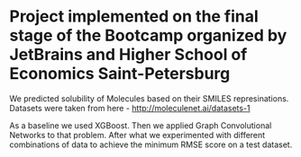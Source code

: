 # Project implemented on the final stage of the Bootcamp organized by JetBrains and Higher School of Economics Saint-Petersburg
We predicted solubility of Molecules based on their SMILES represinations. Datasets were taken from here - http://moleculenet.ai/datasets-1

As a baseline we used XGBoost.
Then we applied Graph Convolutional Networks to that problem. After what we experimented with different combinations of data to achieve the minimum RMSE score on a test dataset. 
